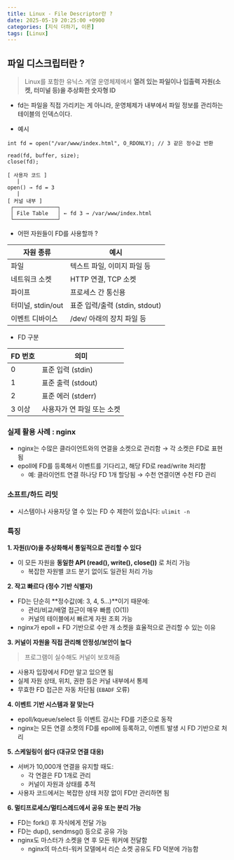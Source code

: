 ```yaml
---
title: Linux - File Descriptor란 ?
date: 2025-05-19 20:25:00 +0900
categories: [지식 더하기, 이론]
tags: [Linux]
---
```


## 파일 디스크립터란 ?
> Linux를 포함한 유닉스 계열 운영체제에서 **열려 있는 파일이나 입출력 자원(소켓, 터미널 등)을 추상화한 숫자형 ID**

- fd는 파일을 직접 가리키는 게 아니라, 운영체제가 내부에서 파일 정보를 관리하는 테이블의 인덱스이다.

- 예시
```
int fd = open("/var/www/index.html", O_RDONLY); // 3 같은 정수값 반환

read(fd, buffer, size);
close(fd);
```

```
[ 사용자 코드 ]
   |
open() → fd = 3
   |
[ 커널 내부 ]
 ┌──────────────┐
 │ File Table   │ ← fd 3 → /var/www/index.html
 └──────────────┘
```

- 어떤 자원들이 FD를 사용할까 ?

| 자원 종류 | 예시 |
| ------- | --- |
| 파일 | 텍스트 파일, 이미지 파일 등 |
| 네트워크 소켓 | HTTP 연결, TCP 소켓 |
| 파이프	| 프로세스 간 통신용 |
| 터미널, stdin/out | 표준 입력/출력 (stdin, stdout) |
| 이벤트 디바이스 | /dev/ 아래의 장치 파일 등 |

- FD 구분

| FD 번호 | 의미 |
| ----- |-----------------|
| 0 | 표준 입력 (stdin)   |
| 1 | 표준 출력 (stdout)  |
| 2 | 표준 에러 (stderr) |
| 3 이상 | 사용자가 연 파일 또는 소켓 |

### 실제 활용 사례 : nginx
- nginx는 수많은 클라이언트와의 연결을 소켓으로 관리함 → 각 소켓은 FD로 표현됨
- epoll에 FD를 등록해서 이벤트를 기다리고, 해당 FD로 read/write 처리함
  - 예: 클라이언트 연결 하나당 FD 1개 할당됨 → 수천 연결이면 수천 FD 관리

### 소프트/하드 리밋
- 시스템이나 사용자당 열 수 있는 FD 수 제한이 있습니다: `ulimit -n`

### 특징
**1. 자원(I/O)을 추상화해서 통일적으로 관리할 수 있다**
- 이 모든 자원을 **동일한 API (read(), write(), close())** 로 처리 가능
  - 복잡한 자원별 코드 분기 없이도 일관된 처리 가능

**2. 작고 빠르다 (정수 기반 식별자)**
- FD는 단순히 **정수값(예: 3, 4, 5...)**이기 때문에:
  - 관리/비교/배열 접근이 매우 빠름 (O(1))
  - 커널의 테이블에서 빠르게 자원 조회 가능
- nginx가 epoll + FD 기반으로 수만 개 소켓을 효율적으로 관리할 수 있는 이유

**3. 커널이 자원을 직접 관리해 안정성/보안이 높다**
> 프로그램이 실수해도 커널이 보호해줌

- 사용자 입장에서 FD만 알고 있으면 됨
- 실제 자원 상태, 위치, 권한 등은 커널 내부에서 통제
- 무효한 FD 접근은 자동 차단됨 (`EBADF` 오류)

**4. 이벤트 기반 시스템과 잘 맞는다**
- epoll/kqueue/select 등 이벤트 감시는 FD를 기준으로 동작
- nginx는 모든 연결 소켓의 FD를 epoll에 등록하고, 이벤트 발생 시 FD 기반으로 처리

**5. 스케일링이 쉽다 (대규모 연결 대응)**
- 서버가 10,000개 연결을 유지할 때도:
  - 각 연결은 FD 1개로 관리
  - 커널이 자원과 상태를 추적
- 사용자 코드에서는 복잡한 상태 저장 없이 FD만 관리하면 됨

**6. 멀티프로세스/멀티스레드에서 공유 또는 분리 가능**
- FD는 fork() 후 자식에게 전달 가능
- FD는 dup(), sendmsg() 등으로 공유 가능
- nginx도 마스터가 소켓을 연 후 모든 워커에 전달함
  - nginx의 마스터-워커 모델에서 리슨 소켓 공유도 FD 덕분에 가능함





